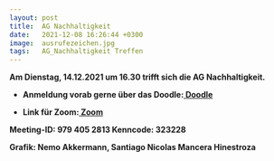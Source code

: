 ```yaml
---
layout: post
title:  AG Nachhaltigkeit
date:   2021-12-08 16:26:44 +0300
image:  ausrufezeichen.jpg
tags:   AG_Nachhaltigkeit Treffen
---
```

 

<b>Am Dienstag, 14.12.2021 um 16.30 trifft sich die AG Nachhaltigkeit.<b>

* Anmeldung vorab gerne über das Doodle:<a href = "https://doodle.com/poll/5ds7qz3afe9nakxu?utm_source=poll&utm_medium=link" > Doodle</a>

* Link für Zoom:<a href = "https://tum-conf.zoom.us/j/9794052813" > Zoom</a>

Meeting-ID: 979 405 2813
Kenncode: 323228


Grafik: Nemo Akkermann, Santiago Nicolas Mancera Hinestroza
